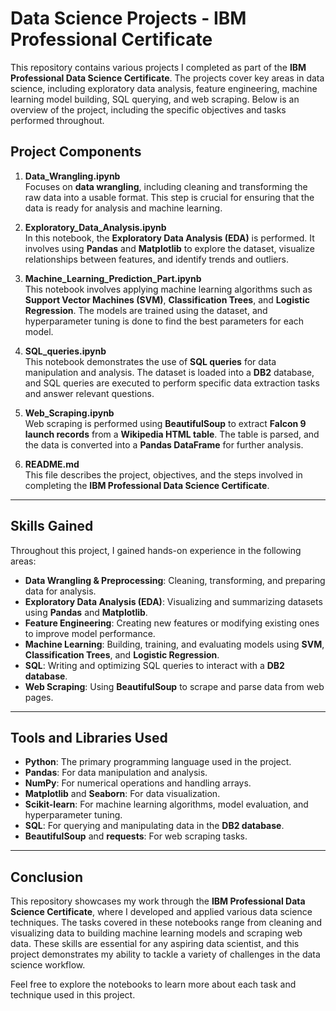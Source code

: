 # Data Science Projects - IBM Professional Certificate

This repository contains various projects I completed as part of the **IBM Professional Data Science Certificate**. The projects cover key areas in data science, including exploratory data analysis, feature engineering, machine learning model building, SQL querying, and web scraping. Below is an overview of the project, including the specific objectives and tasks performed throughout.

## Project Components

1. **Data_Wrangling.ipynb**  
   Focuses on **data wrangling**, including cleaning and transforming the raw data into a usable format. This step is crucial for ensuring that the data is ready for analysis and machine learning.

2. **Exploratory_Data_Analysis.ipynb**  
   In this notebook, the **Exploratory Data Analysis (EDA)** is performed. It involves using **Pandas** and **Matplotlib** to explore the dataset, visualize relationships between features, and identify trends and outliers.

3. **Machine_Learning_Prediction_Part.ipynb**  
   This notebook involves applying machine learning algorithms such as **Support Vector Machines (SVM)**, **Classification Trees**, and **Logistic Regression**. The models are trained using the dataset, and hyperparameter tuning is done to find the best parameters for each model.

4. **SQL_queries.ipynb**  
   This notebook demonstrates the use of **SQL queries** for data manipulation and analysis. The dataset is loaded into a **DB2** database, and SQL queries are executed to perform specific data extraction tasks and answer relevant questions.

5. **Web_Scraping.ipynb**  
   Web scraping is performed using **BeautifulSoup** to extract **Falcon 9 launch records** from a **Wikipedia HTML table**. The table is parsed, and the data is converted into a **Pandas DataFrame** for further analysis.

6. **README.md**  
   This file describes the project, objectives, and the steps involved in completing the **IBM Professional Data Science Certificate**.

---

## Skills Gained

Throughout this project, I gained hands-on experience in the following areas:

- **Data Wrangling & Preprocessing**: Cleaning, transforming, and preparing data for analysis.
- **Exploratory Data Analysis (EDA)**: Visualizing and summarizing datasets using **Pandas** and **Matplotlib**.
- **Feature Engineering**: Creating new features or modifying existing ones to improve model performance.
- **Machine Learning**: Building, training, and evaluating models using **SVM**, **Classification Trees**, and **Logistic Regression**.
- **SQL**: Writing and optimizing SQL queries to interact with a **DB2 database**.
- **Web Scraping**: Using **BeautifulSoup** to scrape and parse data from web pages.

---

## Tools and Libraries Used

- **Python**: The primary programming language used in the project.
- **Pandas**: For data manipulation and analysis.
- **NumPy**: For numerical operations and handling arrays.
- **Matplotlib** and **Seaborn**: For data visualization.
- **Scikit-learn**: For machine learning algorithms, model evaluation, and hyperparameter tuning.
- **SQL**: For querying and manipulating data in the **DB2 database**.
- **BeautifulSoup** and **requests**: For web scraping tasks.

---

## Conclusion

This repository showcases my work through the **IBM Professional Data Science Certificate**, where I developed and applied various data science techniques. The tasks covered in these notebooks range from cleaning and visualizing data to building machine learning models and scraping web data. These skills are essential for any aspiring data scientist, and this project demonstrates my ability to tackle a variety of challenges in the data science workflow.

Feel free to explore the notebooks to learn more about each task and technique used in this project.
